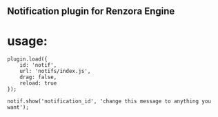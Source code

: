 ## Notification plugin for Renzora Engine

# usage:

```
plugin.load({
    id: 'notif',
    url: 'notifs/index.js',
    drag: false,
    reload: true
});

notif.show('notification_id', 'change this message to anything you want');
```